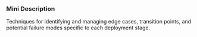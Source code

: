 ### Mini Description

Techniques for identifying and managing edge cases, transition points, and potential failure modes specific to each deployment stage.
